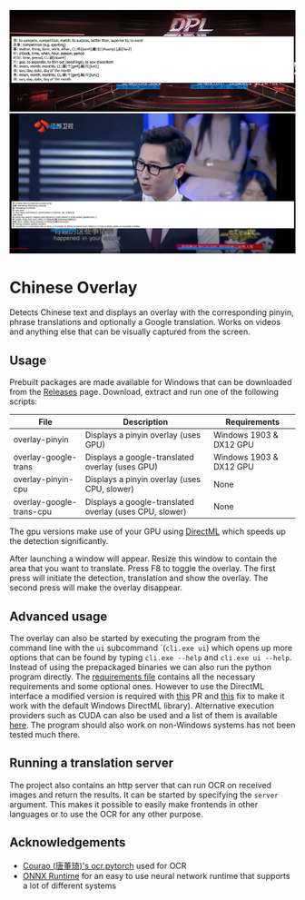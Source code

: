 ![](screenshots/douyu.jpg)
![](screenshots/video.jpg)

# Chinese Overlay
Detects Chinese text and displays an overlay with the corresponding pinyin, phrase translations and optionally a Google translation. Works on videos and anything else that can be visually captured from the screen.

## Usage
Prebuilt packages are made available for Windows that can be downloaded from the [Releases](https://github.com/RobinKa/Chinese-Overlay/releases) page.
Download, extract and run one of the following scripts:

|File|Description|Requirements
|--|--|--|
|overlay-pinyin|Displays a pinyin overlay (uses GPU)|Windows 1903 & DX12 GPU|
|overlay-google-trans|Displays a google-translated overlay (uses GPU)|Windows 1903 & DX12 GPU|
|overlay-pinyin-cpu|Displays a pinyin overlay (uses CPU, slower)|None|
|overlay-google-trans-cpu|Displays a google-translated overlay (uses CPU, slower)|None|

The gpu versions make use of your GPU using [DirectML](https://docs.microsoft.com/en-us/windows/win32/direct3d12/dml-intro) which speeds up the detection significantly.

After launching a window will appear. Resize this window to contain the area that you want to translate. Press F8 to toggle the overlay. The first press will initiate the detection, translation and show the overlay. The second press will make the overlay disappear.

## Advanced usage
The overlay can also be started by executing the program from the command line with the `ui` subcommand ´(`cli.exe ui`) which opens up more options that can be found by typing `cli.exe --help` and `cli.exe ui --help`.
Instead of using the prepackaged binaries we can also run the python program directly. The [requirements file](/requirements.txt) contains all the necessary requirements and some optional ones. However to use the DirectML interface a modified version is required with [this](https://github.com/microsoft/onnxruntime/pull/3359) PR and [this](https://github.com/microsoft/onnxruntime/issues/3360) fix to make it work with the default Windows DirectML library). Alternative execution providers such as CUDA can also be used and a list of them is available [here](https://github.com/microsoft/onnxruntime#supported-accelerators). The program should also work on non-Windows systems has not been tested much there.

## Running a translation server
The project also contains an http server that can run OCR on received images and return the results. It can be started by specifying the `server` argument. This makes it possible to easily make frontends in other languages
or to use the OCR for any other purpose.

## Acknowledgements
- [Courao (唐董琦)'s ocr.pytorch](https://github.com/courao/ocr.pytorch) used for OCR
- [ONNX Runtime](https://github.com/microsoft/onnxruntime) for an easy to use neural network runtime that supports a lot of different systems